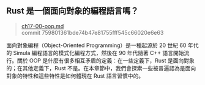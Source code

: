 ﻿## Rust 是一個面向對象的編程語言嗎？

> [ch17-00-oop.md](https://github.com/rust-lang/book/blob/master/second-edition/src/ch17-00-oop.md)
> <br>
> commit 759801361bde74b47e81755fff545c66020e6e63

面向對象編程（Object-Oriented Programming）是一種起源於 20 世紀 60 年代的 Simula 編程語言的模式化編程方式，然後在 90 年代隨著 C++ 語言開始流行。關於 OOP 是什麼有很多相互矛盾的定義：在一些定義下，Rust 是面向對象的；在其他定義下，Rust 不是。在本章節中，我們會探索一些被普遍認為是面向對象的特性和這些特性是如何體現在 Rust 語言習慣中的。